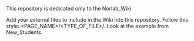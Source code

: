 This repository is dedicated only to the Norlab_Wiki. 

Add your external files to include in the Wiki into this repository. Follow this style: <PAGE_NAME>/<TYPE_OF_FILE>/<FILE>. Look at the example from New_Students.
